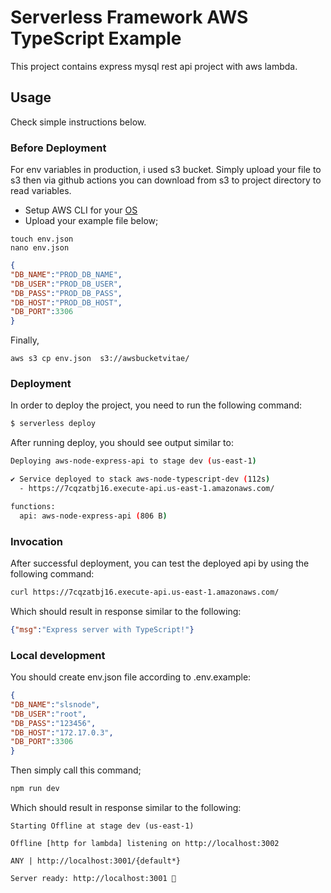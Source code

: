 <!--
title: 'AWS TypeScript Express MySQL Example'
description: 'This template demonstrates how to a rest api in to aws lambda.'
layout: Doc
framework: v3
platform: AWS
language: nodeJS
priority: 1
authorLink: 'https://github.com/Vitaee'
authorName: 'Can İlgu.'
authorAvatar: 'https://avatars.githubusercontent.com/u/45064650?v=4'
-->


# Serverless Framework AWS TypeScript Example

This project contains express mysql rest api project with aws lambda. 

## Usage
Check simple instructions below. 

### Before Deployment
For env variables in production, i used s3 bucket. Simply upload your file to s3 then via github actions you can download from s3 to project directory to read variables.

- Setup AWS CLI for your [OS](https://docs.aws.amazon.com/cli/latest/userguide/getting-started-quickstart.html)
- Upload your example file below;
```
touch env.json
nano env.json
```
```json
{
"DB_NAME":"PROD_DB_NAME",
"DB_USER":"PROD_DB_USER",
"DB_PASS":"PROD_DB_PASS",
"DB_HOST":"PROD_DB_HOST",
"DB_PORT":3306
}
```
Finally,
```
aws s3 cp env.json  s3://awsbucketvitae/

```

### Deployment

In order to deploy the project, you need to run the following command:

```bash
$ serverless deploy
```

After running deploy, you should see output similar to:

```bash
Deploying aws-node-express-api to stage dev (us-east-1)

✔ Service deployed to stack aws-node-typescript-dev (112s)
  - https://7cqzatbj16.execute-api.us-east-1.amazonaws.com/

functions:
  api: aws-node-express-api (806 B)
```

### Invocation

After successful deployment, you can test the deployed api by using the following command:

```bash
curl https://7cqzatbj16.execute-api.us-east-1.amazonaws.com/
```

Which should result in response similar to the following:

```json
{"msg":"Express server with TypeScript!"}
```

### Local development

You should create env.json file according to .env.example:
```json
{
"DB_NAME":"slsnode",
"DB_USER":"root",
"DB_PASS":"123456",
"DB_HOST":"172.17.0.3",
"DB_PORT":3306
}
```
Then simply call this command;
```bash
npm run dev
```

Which should result in response similar to the following:
```
Starting Offline at stage dev (us-east-1)

Offline [http for lambda] listening on http://localhost:3002

ANY | http://localhost:3001/{default*}       

Server ready: http://localhost:3001 🚀
```
